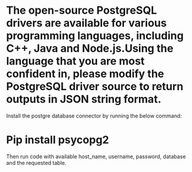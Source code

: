 # The open-source PostgreSQL drivers are available for various programming languages, including C++, Java and Node.js.Using the language that you are most confident in, please modify the PostgreSQL driver source to return outputs in JSON string format.


Install the postgre database connector by running the below command:
# Pip install psycopg2

Then run code with available host_name, username, password, database and the requested table.